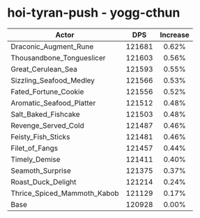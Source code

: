 # hoi-tyran-push - yogg-cthun
| Actor | DPS | Increase |
|---|:---:|:---:|
|Draconic_Augment_Rune|121681|0.62%|
|Thousandbone_Tongueslicer|121603|0.56%|
|Great_Cerulean_Sea|121593|0.55%|
|Sizzling_Seafood_Medley|121566|0.53%|
|Fated_Fortune_Cookie|121556|0.52%|
|Aromatic_Seafood_Platter|121512|0.48%|
|Salt_Baked_Fishcake|121503|0.48%|
|Revenge_Served_Cold|121487|0.46%|
|Feisty_Fish_Sticks|121481|0.46%|
|Filet_of_Fangs|121457|0.44%|
|Timely_Demise|121411|0.40%|
|Seamoth_Surprise|121375|0.37%|
|Roast_Duck_Delight|121214|0.24%|
|Thrice_Spiced_Mammoth_Kabob|121129|0.17%|
|Base|120928|0.00%|
